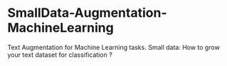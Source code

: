 # SmallData-Augmentation-MachineLearning
Text Augmentation for Machine Learning tasks. Small data: How to grow your text dataset for classification ? 

